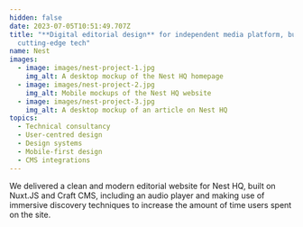 ```yaml
---
hidden: false
date: 2023-07-05T10:51:49.707Z
title: "**Digital editorial design** for independent media platform, built on
  cutting-edge tech"
name: Nest
images:
  - image: images/nest-project-1.jpg
    img_alt: A desktop mockup of the Nest HQ homepage
  - image: images/nest-project-2.jpg
    img_alt: Mobile mockups of the Nest HQ website
  - image: images/nest-project-3.jpg
    img_alt: A desktop mockup of an article on Nest HQ
topics:
  - Technical consultancy
  - User-centred design
  - Design systems
  - Mobile-first design
  - CMS integrations
---
```


W﻿e delivered a clean and modern editorial website for Nest HQ, built on Nuxt.JS and Craft CMS, including an audio player and making use of immersive discovery techniques to increase the amount of time users spent on the site.
